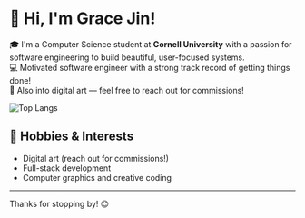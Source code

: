 # 👋 Hi, I'm Grace Jin!
🎓 I'm a Computer Science student at **Cornell University** with a passion for software engineering to build beautiful, user-focused systems.  
💻 Motivated software engineer with a strong track record of getting things done!  
🎨 Also into digital art — feel free to reach out for commissions!


![Top Langs](https://github-readme-stats.vercel.app/api/top-langs/?username=gracejinsotrue&layout=compact&theme=tokyonight)







## 🎨 Hobbies & Interests
- Digital art (reach out for commissions!)
- Full-stack development  
- Computer graphics and creative coding  
---

Thanks for stopping by! 😊
